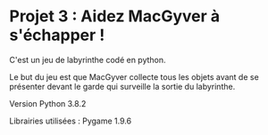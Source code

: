 # Projet 3 : Aidez MacGyver à s'échapper !
C'est un jeu de labyrinthe codé en python.

Le but du jeu est que MacGyver collecte tous les objets avant de se présenter devant le garde qui surveille la sortie du labyrinthe.

Version Python 3.8.2

Librairies utilisées :
Pygame 1.9.6
